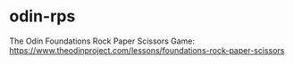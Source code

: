 # odin-rps

The Odin Foundations Rock Paper Scissors Game:
https://www.theodinproject.com/lessons/foundations-rock-paper-scissors
